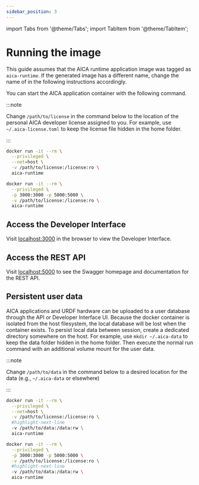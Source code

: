 ```yaml
---
sidebar_position: 3
---
```


import Tabs from '@theme/Tabs';
import TabItem from '@theme/TabItem';

# Running the image

This guide assumes that the AICA runtime application image was tagged as `aica-runtime`. If the generated image has a
different name, change the name of in the following instructions accordingly.

You can start the AICA application container with the following command.

:::note

Change `/path/to/license` in the command below to the location of the personal AICA developer license assigned to you.
For example, use `~/.aica-license.toml` to keep the license file hidden in the home folder.

:::


<Tabs groupId="os">
<TabItem value="linux" label="Linux">

```bash
docker run -it --rm \
  --privileged \
  --net=host \
  -v /path/to/license:/license:ro \
  aica-runtime
```

</TabItem>
<TabItem value="mac" label="macOS">

```bash
docker run -it --rm \
  --privileged \
  -p 3000:3000 -p 5000:5000 \
  -v /path/to/license:/license:ro \
  aica-runtime
```

</TabItem>
</Tabs>

## Access the Developer Interface

Visit [localhost:3000](http://localhost:3000) in the browser to view the Developer Interface.

## Access the REST API

Visit [localhost:5000](http://localhost:5000) to see the Swagger homepage and documentation for the REST API.

## Persistent user data

AICA applications and URDF hardware can be uploaded to a user database through the API or Developer Interface UI.
Because the docker container is isolated from the host filesystem, the local database will be lost when the container
exists. To persist local data between session, create a dedicated directory somewhere on the host. For example,
use `mkdir ~/.aica-data` to keep the data folder hidden in the home folder. Then execute the normal run command with an
additional volume mount for the user data.

:::note

Change `/path/to/data` in the command below to a desired location for the data (e.g., `~/.aica-data` or elsewhere)

:::

<Tabs groupId="os">
<TabItem value="linux" label="Linux">

```bash
docker run -it --rm \
  --privileged \
  --net=host \
  -v /path/to/license:/license:ro \
  #highlight-next-line
  -v /path/to/data:/data:rw \
  aica-runtime
```

</TabItem>
<TabItem value="mac" label="macOS">

```bash
docker run -it --rm \
  --privileged \
  -p 3000:3000 -p 5000:5000 \
  -v /path/to/license:/license:ro \
  #highlight-next-line
  -v /path/to/data:/data:rw \
  aica-runtime
```

</TabItem>
</Tabs>
